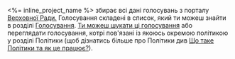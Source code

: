 <%= inline_project_name %> збирає всі дані голосувань з порталу [Верховної Ради.](http://rada.gov.ua)
Голосування складені в список, який ти можеш знайти в розділі
[Голосування](/divisions).
[Ти можеш шукати ці голосування](/search) або переглядати голосування, котрі пов'язані із якоюсь окремою політикою у 
розділі Політики (щоб дізнатись більше про Політики див
[Що таке Політики та як це працює?](#policies)).
